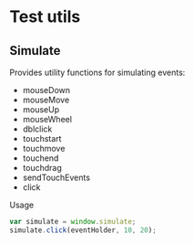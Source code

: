# Test utils

## Simulate

Provides utility functions for simulating events:

* mouseDown
* mouseMove
* mouseUp
* mouseWheel
* dblclick
* touchstart
* touchmove
* touchend
* touchdrag
* sendTouchEvents
* click

Usage

```js
var simulate = window.simulate;
simulate.click(eventHolder, 10, 20);
```
